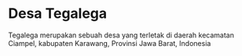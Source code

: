 # Desa Tegalega

Tegalega merupakan sebuah desa yang terletak di daerah kecamatan Ciampel, kabupaten Karawang, Provinsi Jawa Barat, Indonesia

